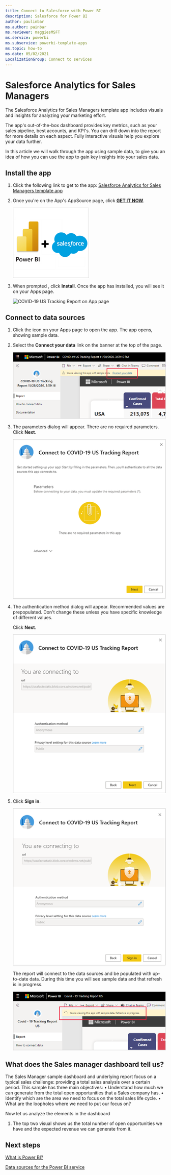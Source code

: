 ```yaml
---
title: Connect to Salesforce with Power BI
description: Salesforce for Power BI
author: paulinbar
ms.author: painbar
ms.reviewer: maggiesMSFT
ms.service: powerbi
ms.subservice: powerbi-template-apps
ms.topic: how-to
ms.date: 05/02/2021
LocalizationGroup: Connect to services
---
```


# Salesforce Analytics for Sales Managers

The Salesforce Analytics for Sales Managers template app includes visuals and insights for analyzing your marketing effort.

The app's out-of-the-box dashboard provides key metrics, such as your sales pipeline, best accounts, and KPI's. You can drill down into the report for more details on each aspect. Fully interactive visuals help you explore your data further.

In this article we will walk through the app using sample data, to give you an idea of how you can use the app to gain key insights into your sales data.

## Install the app

1. Click the following link to get to the app: [Salesforce Analytics for Sales Managers template app](https://app.powerbi.com/groups/me/getapps/services/pbi-contentpacks.salesforceanalytics)

1. Once you're on the App's AppSource page, click [**GET IT NOW**](https://app.powerbi.com/groups/me/getapps/services/pbi-contentpacks.salesforceanalytics).

    [![Salesforce Analytics for Sales Managers in AppSource](media/service-connect-to-salesforce-copy/service-salesforce-analytics-appsource-icon.png)](https://app.powerbi.com/groups/me/getapps/services/pbi-contentpacks.salesforceanalytics)


1. When prompted , click **Install**. Once the app has installed, you will see it on your Apps page.

   ![COVID-19 US Tracking Report on App page](media/service-connect-to-covid-19-tracking/service-covid-19-us-tracking-report-apps-page-icon.png)

## Connect to data sources

1. Click the icon on your Apps page to open the app. The app opens, showing sample data.

1. Select the **Connect your data** link on the banner at the top of the page.

   ![GitHub app connect your data link](media/service-connect-to-covid-19-tracking/power-bi-covid-19-connect-data.png)

1. The parameters dialog will appear. There are no required parameters. Click **Next**.

   ![Screenshot of the Covid-19 US Tracking Report parameters dialog.](media/service-connect-to-covid-19-tracking/service-covid-19-us-tracking-report-parameters-dialog.png)

1. The authentication method dialog will appear. Recommended values are prepopulated. Don't change these unless you have specific knowledge of different values.

    Click **Next**.

   ![Screenshot of the Covid-19 US Tracking Report authentication dialog.](media/service-connect-to-covid-19-tracking/service-covid-19-us-tracking-report-authentication-dialog.png)

1. Click **Sign in**.

   ![Screenshot of the Covid-19 US Tracking Report sign-in dialog.](media/service-connect-to-covid-19-tracking/service-covid-19-us-tracking-report-signin-dialog.png)
 
   The report will connect to the data sources and be populated with up-to-date data. During this time you will see sample data and that refresh is in progress.

   ![Covid-19 US Tracking Report refresh in progress](media/service-connect-to-covid-19-tracking/service-covid-19-us-tracking-report-refresh-monitor.png) 

## What does the Sales manager dashboard tell us?

The Sales Manager sample dashboard and underlying report focus on a typical sales challenge: providing a total sales analysis over a certain period. 
This sample has three main objectives:
•	Understand how much we can generate from the total open opportunities that a Sales company has.
•	Identify which are the area we need to focus on the total sales life cycle.
•	What are the loopholes where we need to put our focus on?

Now let us analyze the elements in the dashboard 
1.	The top two visual shows us the total number of open opportunities we have and the expected revenue we can generate from it.


## Next steps
[What is Power BI?](../fundamentals/power-bi-overview.md)

[Data sources for the Power BI service](service-get-data.md)
